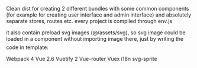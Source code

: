 Clean dist for creating 2 different bundles with some common components (for example for creating user interface and admin interface) and absolutely separate stores, routes etc.
every project is compiled through env.js

it also contain preload svg images (@/assets/svg), so svg image could be loaded in a component without importing image there, just by writing the code in template:
<svg height="20" width="30" class="pr-2">
  <use xlink:href="#about"></use>
</svg >

Webpack 4
Vue 2.6
Vuetify 2
Vue-router
Vuex
i18n
svg-sprite
